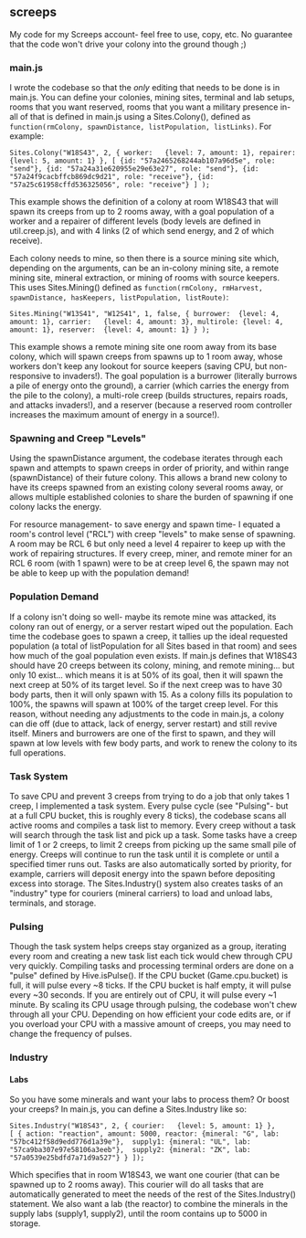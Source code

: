 ## screeps

My code for my Screeps account- feel free to use, copy, etc. No guarantee that the code won't drive your colony into the ground though ;)

### main.js

I wrote the codebase so that the *only* editing that needs to be done is in main.js. You can define your colonies, mining sites, terminal and lab setups, rooms that you want reserved, rooms that you want a military presence in- all of that is defined in main.js using a Sites.Colony(), defined as `function(rmColony, spawnDistance, listPopulation, listLinks)`. For example:

`Sites.Colony("W18S43", 2,
	{ worker:   {level: 7, amount: 1},
	  repairer: {level: 5, amount: 1} },
	[ {id: "57a2465268244ab107a96d5e", role: "send"},
	  {id: "57a24a31e620955e29e63e27", role: "send"},
	  {id: "57a24f9cacbffcb869dc9d21", role: "receive"},
	  {id: "57a25c61958cffd536325056", role: "receive"} ] );`

This example shows the definition of a colony at room W18S43 that will spawn its creeps from up to 2 rooms away, with a goal population of a worker and a repairer of different levels (body levels are defined in util.creep.js), and with 4 links (2 of which send energy, and 2 of which receive).

Each colony needs to mine, so then there is a source mining site which, depending on the arguments, can be an in-colony mining site, a remote mining site, mineral extraction, or mining of rooms with source keepers. This uses Sites.Mining() defined as `function(rmColony, rmHarvest, spawnDistance, hasKeepers, listPopulation, listRoute)`:

`Sites.Mining("W13S41", "W12S41", 1, false,
	{ burrower:  {level: 4, amount: 1},
	  carrier:   {level: 4, amount: 3},
	  multirole: {level: 4, amount: 1},
	  reserver:  {level: 4, amount: 1} } );`
			  
This example shows a remote mining site one room away from its base colony, which will spawn creeps from spawns up to 1 room away, whose workers don't keep any lookout for source keepers (saving CPU, but non-responsive to invaders!). The goal population is a burrower (literally burrows a pile of energy onto the ground), a carrier (which carries the energy from the pile to the colony), a multi-role creep (builds structures, repairs roads, and attacks invaders!), and a reserver (because a reserved room controller increases the maximum amount of energy in a source!).

### Spawning and Creep "Levels"

Using the spawnDistance argument, the codebase iterates through each spawn and attempts to spawn creeps in order of priority, and within range (spawnDistance) of their future colony. This allows a brand new colony to have its creeps spawned from an existing colony several rooms away, or allows multiple established colonies to share the burden of spawning if one colony lacks the energy.

For resource management- to save energy and spawn time- I equated a room's control level ("RCL") with creep "levels" to make sense of spawning. A room may be RCL 6 but only need a level 4 repairer to keep up with the work of repairing structures. If every creep, miner, and remote miner for an RCL 6 room (with 1 spawn) were to be at creep level 6, the spawn may not be able to keep up with the population demand!

### Population Demand

If a colony isn't doing so well- maybe its remote mine was attacked, its colony ran out of energy, or a server restart wiped out the population. Each time the codebase goes to spawn a creep, it tallies up the ideal requested population (a total of listPopulation for all Sites based in that room) and sees how much of the goal population even exists. If main.js defines that W18S43 should have 20 creeps between its colony, mining, and remote mining... but only 10 exist... which means it is at 50% of its goal, then it will spawn the next creep at 50% of its target level. So if the next creep was to have 30 body parts, then it will only spawn with 15. As a colony fills its population to 100%, the spawns will spawn at 100% of the target creep level. For this reason, without needing any adjustments to the code in main.js, a colony can die off (due to attack, lack of energy, server restart) and still revive itself. Miners and burrowers are one of the first to spawn, and they will spawn at low levels with few body parts, and work to renew the colony to its full operations.

### Task System

To save CPU and prevent 3 creeps from trying to do a job that only takes 1 creep, I implemented a task system. Every pulse cycle (see "Pulsing"- but at a full CPU bucket, this is roughly every 8 ticks), the codebase scans all active rooms and compiles a task list to memory. Every creep without a task will search through the task list and pick up a task. Some tasks have a creep limit of 1 or 2 creeps, to limit 2 creeps from picking up the same small pile of energy. Creeps will continue to run the task until it is complete or until a specified timer runs out. Tasks are also automatically sorted by priority, for example, carriers will deposit energy into the spawn before depositing excess into storage. The Sites.Industry() system also creates tasks of an "industry" type for couriers (mineral carriers) to load and unload labs, terminals, and storage.

### Pulsing

Though the task system helps creeps stay organized as a group, iterating every room and creating a new task list each tick would chew through CPU very quickly. Compiling tasks and processing terminal orders are done on a "pulse" defined by Hive.isPulse(). If the CPU bucket (Game.cpu.bucket) is full, it will pulse every ~8 ticks. If the CPU bucket is half empty, it will pulse every ~30 seconds. If you are entirely out of CPU, it will pulse every ~1 minute. By scaling its CPU usage through pulsing, the codebase won't chew through all your CPU. Depending on how efficient your code edits are, or if you overload your CPU with a massive amount of creeps, you may need to change the frequency of pulses.

### Industry

#### Labs

So you have some minerals and want your labs to process them? Or boost your creeps? In main.js, you can define a Sites.Industry like so:

`Sites.Industry("W18S43", 2,
	{ courier:   {level: 5, amount: 1} },            
	[ { action: "reaction", amount: 5000,
		reactor: {mineral: "G", lab: "57bc412f58d9edd776d1a39e"}, 
		supply1: {mineral: "UL", lab: "57ca9ba307e97e58106a3eeb"}, 
		supply2: {mineral: "ZK", lab: "57a0539e25bdfd7a71d9a527"} } ]);`

Which specifies that in room W18S43, we want one courier (that can be spawned up to 2 rooms away). This courier will do all tasks that are automatically generated to meet the needs of the rest of the Sites.Industry() statement. We also want a lab (the reactor) to combine the minerals in the supply labs (supply1, supply2), until the room contains up to 5000 in storage.



















